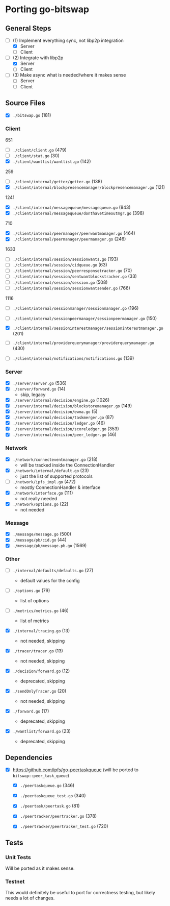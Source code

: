 # Porting go-bitswap 

## General Steps

- [ ] (1) Implement everything sync, not libp2p integration
  - [x] Server
  - [ ] Client
- [ ] (2) Integrate with libp2p
  - [x] Server
  - [ ] Client
- [ ] (3) Make async what is needed/where it makes sense
  - [ ] Server
  - [ ] Client

## Source Files

- [x] `./bitswap.go` (181)

### Client

651
- [ ] `./client/client.go` (479)
- [ ] `./client/stat.go` (30)
- [x] `./client/wantlist/wantlist.go` (142)

259
- [ ] `./client/internal/getter/getter.go` (138)
- [x] `./client/internal/blockpresencemanager/blockpresencemanager.go` (121)

1241
- [x] `./client/internal/messagequeue/messagequeue.go` (843)
- [x] `./client/internal/messagequeue/donthavetimeoutmgr.go` (398)

710
- [x] `./client/internal/peermanager/peerwantmanager.go` (464)
- [x] `./client/internal/peermanager/peermanager.go` (246)

1633
- [ ] `./client/internal/session/sessionwants.go` (193)
- [ ] `./client/internal/session/cidqueue.go` (63)
- [ ] `./client/internal/session/peerresponsetracker.go` (70)
- [ ] `./client/internal/session/sentwantblockstracker.go` (33)
- [ ] `./client/internal/session/session.go` (508)
- [ ] `./client/internal/session/sessionwantsender.go` (766)

1116
- [ ] `./client/internal/sessionmanager/sessionmanager.go` (196)
- [ ] `./client/internal/sessionpeermanager/sessionpeermanager.go` (150)
- [x] `./client/internal/sessioninterestmanager/sessioninterestmanager.go` (201)
- [ ] `./client/internal/providerquerymanager/providerquerymanager.go` (430)
- [ ] `./client/internal/notifications/notifications.go` (139)


### Server 

- [x] `./server/server.go` (536)
- [x] `./server/forward.go` (14)
    - skip, legacy
- [x] `./server/internal/decision/engine.go` (1026)
- [x] `./server/internal/decision/blockstoremanager.go` (149)
- [x] `./server/internal/decision/ewma.go` (5)
- [x] `./server/internal/decision/taskmerger.go` (87)
- [x] `./server/internal/decision/ledger.go` (46)
- [x] `./server/internal/decision/scoreledger.go` (353)
- [x] `./server/internal/decision/peer_ledger.go` (46)

### Network

- [x] `./network/connecteventmanager.go` (218)
  - will be tracked inside the ConnectionHandler
- [x] `./network/internal/default.go` (23)
  - just the list of supported protocols
- [ ] `./network/ipfs_impl.go` (472)
  - mostly ConnectionHandler & interface
- [x] `./network/interface.go` (111)
  - not really needed
- [x] `./network/options.go` (22)
  - not needed

### Message

- [x] `./message/message.go` (500)
- [x] `./message/pb/cid.go` (44)
- [x] `./message/pb/message.pb.go` (1569)

### Other

- [ ] `./internal/defaults/defaults.go` (27)
  - default values for the config
- [ ] `./options.go` (79)
  - list of options
- [ ] `./metrics/metrics.go` (46)


  - list of metrics
- [x] `./internal/tracing.go` (13)
  - not needed, skipping
- [x] `./tracer/tracer.go` (13)
  - not needed, skipping
- [x] `./decision/forward.go` (12)
  - deprecated, skipping
- [x] `./sendOnlyTracer.go` (20)
  - not needed, skipping
- [x] `./forward.go` (17)
  - deprecated, skipping
- [x] `./wantlist/forward.go` (23)
  - deprecated, skipping

## Dependencies

- [x] https://github.com/ipfs/go-peertaskqueue (will be ported to `bitswap::peer_task_queue`)
  - [x] `./peertaskqueue.go` (346)
  - [x] `./peertaskqueue_test.go` (340)
  - [x] `./peertask/peertask.go` (81)
  - [x] `./peertracker/peertracker.go` (378)
  - [x] `./peertracker/peertracker_test.go` (720)


## Tests

### Unit Tests

Will be ported as it makes sense.

### Testnet

This would definitely be useful to port for correctness testing, but likely needs a lot of changes.

